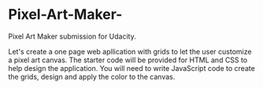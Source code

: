 # Pixel-Art-Maker-
Pixel Art Maker submission for Udacity.

Let's create a one page web apllication with grids to let the user customize a pixel art canvas.
The starter code will be provided for HTML and CSS to help design the application.
You will need to write JavaScript code to create the grids, design and apply the color to the canvas.
